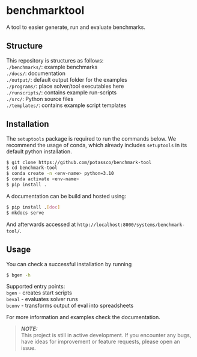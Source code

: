 # benchmarktool

A tool to easier generate, run and evaluate benchmarks.

## Structure

This repository is structures as follows:  
`./benchmarks/`: example benchmarks  
`./docs/`: documentation  
`./output/`: default output folder for the examples  
`./programs/`: place solver/tool executables here  
`./runscripts/`: contains example run-scripts  
`./src/`: Python source files  
`./templates/`: contains example script templates  

## Installation

The `setuptools` package is required to run the commands below.
We recommend the usage of conda, which already includes `setuptools` in its default python installation.

```bash
$ git clone https://github.com/potassco/benchmark-tool
$ cd benchmark-tool
$ conda create -n <env-name> python=3.10
$ conda activate <env-name>
$ pip install .
```

A documentation can be build and hosted using:
```bash
$ pip install .[doc]
$ mkdocs serve
```
And afterwards accessed at `http://localhost:8000/systems/benchmark-tool/`.

## Usage

You can check a successful installation by running

```bash
$ bgen -h
```

Supported entry points:  
`bgen`  - creates start scripts  
`beval` - evaluates solver runs  
`bconv` - transforms output of eval into spreadsheets  

For more information and examples check the documentation.

> **_NOTE:_**  
This project is still in active development. 
If you encounter any bugs, have ideas for improvement or feature requests, please open an issue.
